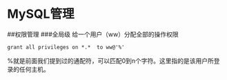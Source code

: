 MySQL管理
=========
##权限管理
###全局级
给一个用户（ww）分配全部的操作权限
```mysql
grant all privileges on *.*  to ww@'%'
```
%就是前面我们提到过的通配符，可以匹配0到n个字符。这里指的是该用户所登录的任何主机。
